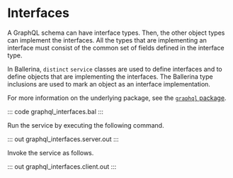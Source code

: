 # Interfaces

A GraphQL schema can have interface types. Then, the other object types can implement the interfaces. All the types that are implementing an interface must consist of the common set of fields defined in the interface type.

In Ballerina, `distinct` `service` classes are used to define interfaces and to define objects that are implementing the interfaces. The Ballerina type inclusions are used to mark an object as an interface implementation.

For more information on the underlying package, see the [`graphql` package](https://docs.central.ballerina.io/ballerina/graphql/latest/).

::: code graphql_interfaces.bal :::

Run the service by executing the following command.

::: out graphql_interfaces.server.out :::

Invoke the service as follows.

::: out graphql_interfaces.client.out :::
